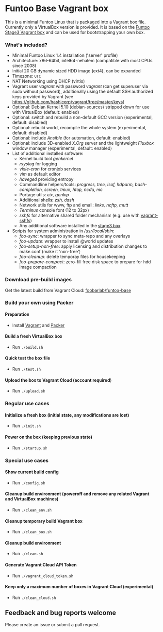 # Funtoo Base Vagrant box

This is a minimal Funtoo Linux that is packaged into a Vagrant box file. Currently only a VirtualBox version is provided.
It is based on the [Funtoo Stage3 Vagrant box](https://github.com/foobarlab/funtoo-stage3-packer) and can be used for bootstrapping your own box.

### What's included?

 - Minimal Funtoo Linux 1.4 installation ('server' profile)
 - Architecture: x86-64bit, intel64-nehalem (compatible with most CPUs since 2008)
 - Initial 20 GB dynamic sized HDD image (ext4), can be expanded
 - Timezone: ```UTC```
 - NAT Networking using DHCP (virtio)
 - Vagrant user *vagrant* with password *vagrant* (can get superuser via sudo without password), additionally using the default SSH authorized keys provided by Vagrant (see https://github.com/hashicorp/vagrant/tree/master/keys) 
 - Optional: Debian Kernel 5.10 (debian-sources) stripped down for use with VirtualBox (default: enabled)
 - Optional: switch and rebuild a non-default GCC version (experimental, default: disabled)
 - Optional: rebuild world, recompile the whole system (experimental, default: disabled)
 - Optional: include *Ansible* (for automation, default: enabled)
 - Optional: include 3D-enabled *X.Org* server and the lightweight *Fluxbox* window manager (experimental, default: enabled)
 - List of additional installed software:
    - Kernel build tool *genkernel*
    - *rsyslog* for logging
    - *vixie-cron* for cronjob services
    - *vim* as default editor
    - *haveged* providing entropy
    - Commandline helpers/tools: *progress, tree, lsof, hdparm, bash-completion, screen, tmux, htop, ncdu, mc*
    - Portage utils: *eix, genlop*
    - Additional shells: *zsh, dash*
    - Network utils for www, ftp and email: *links, ncftp, mutt*
    - *Terminus* console font (12 to 32px)
    - *sshfs* for alternative shared folder mechanism (e.g. use with [vagrant-sshfs](https://github.com/dustymabe/vagrant-sshfs))
    - Any additional software installed in the [stage3 box](https://github.com/foobarlab/funtoo-stage3-packer)
 - Scripts for system administration in */usr/local/sbin*:
    - *foo-sync*: wrapper to sync meta-repo and any overlays
    - *foo-update*: wrapper to install @world updates
    - *foo-setup-non-free*: apply licensing and distribution changes to make.conf (make it 'non-free')
    - *foo-cleanup*: delete temporay files for housekeeping
    - *foo-prepare-compact*: zero-fill free disk space to prepare for hdd image compaction

### Download pre-build images

Get the latest build from Vagrant Cloud: [foobarlab/funtoo-base](https://app.vagrantup.com/foobarlab/boxes/funtoo-base)

### Build your own using Packer

#### Preparation

 - Install [Vagrant](https://www.vagrantup.com/) and [Packer](https://www.packer.io/)

#### Build a fresh VirtualBox box

 - Run ```./build.sh```
 
#### Quick test the box file

 - Run ```./test.sh```

#### Upload the box to Vagrant Cloud (account required)

 - Run ```./upload.sh```

### Regular use cases

#### Initialize a fresh box (initial state, any modifications are lost)

 - Run ```./init.sh```

#### Power on the box (keeping previous state)

 - Run ```./startup.sh```

### Special use cases

#### Show current build config

 - Run ```./config.sh```

#### Cleanup build environment (poweroff and remove any related Vagrant and VirtualBox machines)

 - Run ```./clean_env.sh```

#### Cleanup temporary build Vagrant box

 - Run ```./clean_box.sh```

#### Cleanup build environment

 - Run ```./clean.sh```

#### Generate Vagrant Cloud API Token

 - Run ```./vagrant_cloud_token.sh```

#### Keep only a maximum number of boxes in Vagrant Cloud (experimental)

 - Run ```./clean_cloud.sh```

## Feedback and bug reports welcome

Please create an issue or submit a pull request.
